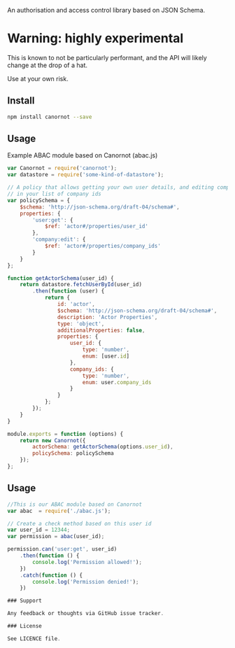 An authorisation and access control library based on JSON Schema.

# Warning: highly experimental

This is known to not be particularly performant, and the API will likely change at the drop of a hat.

Use at your own risk.

## Install

```bash
npm install canornot --save
```

## Usage

Example ABAC module based on Canornot  (abac.js)

```javascript
var Canornot = require('canornot');
var datastore = require('some-kind-of-datastore');

// A policy that allows getting your own user details, and editing companies
// in your list of company ids
var policySchema = {
    $schema: 'http://json-schema.org/draft-04/schema#',
    properties: {
        'user:get': {
            $ref: 'actor#/properties/user_id'
        },
        'company:edit': {
            $ref: 'actor#/properties/company_ids'
        }
    }
};

function getActorSchema(user_id) {
    return datastore.fetchUserById(user_id)
        .then(function (user) {
            return {
                id: 'actor',
                $schema: 'http://json-schema.org/draft-04/schema#',
                description: 'Actor Properties',
                type: 'object',
                additionalProperties: false,
                properties: {
                    user_id: {
                        type: 'number',
                        enum: [user.id]
                    },
                    company_ids: {
                        type: 'number',
                        enum: user.company_ids
                    }
                }
            };
        });
    }
}

module.exports = function (options) {
    return new Canornot({
        actorSchema: getActorSchema(options.user_id),
        policySchema: policySchema
    });
};

```


## Usage

```javascript
//This is our ABAC module based on Canornot
var abac  = require('./abac.js');

// Create a check method based on this user id
var user_id = 12344;
var permission = abac(user_id);

permission.can('user:get', user_id)
    .then(function () {
        console.log('Permission allowed!');
    })
    .catch(function () {
        console.log('Permission denied!');
    })

### Support

Any feedback or thoughts via GitHub issue tracker.

### License

See LICENCE file.
